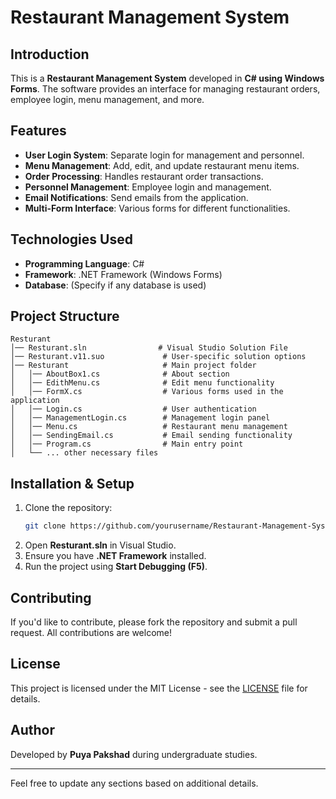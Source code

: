 # Restaurant Management System

## Introduction
This is a **Restaurant Management System** developed in **C# using Windows Forms**. The software provides an interface for managing restaurant orders, employee login, menu management, and more.

## Features
- **User Login System**: Separate login for management and personnel.
- **Menu Management**: Add, edit, and update restaurant menu items.
- **Order Processing**: Handles restaurant order transactions.
- **Personnel Management**: Employee login and management.
- **Email Notifications**: Send emails from the application.
- **Multi-Form Interface**: Various forms for different functionalities.

## Technologies Used
- **Programming Language**: C#
- **Framework**: .NET Framework (Windows Forms)
- **Database**: (Specify if any database is used)

## Project Structure
```
Resturant
│── Resturant.sln                # Visual Studio Solution File
│── Resturant.v11.suo             # User-specific solution options
│── Resturant                     # Main project folder
│   │── AboutBox1.cs              # About section
│   │── EdithMenu.cs              # Edit menu functionality
│   │── FormX.cs                  # Various forms used in the application
│   │── Login.cs                  # User authentication
│   │── ManagementLogin.cs        # Management login panel
│   │── Menu.cs                   # Restaurant menu management
│   │── SendingEmail.cs           # Email sending functionality
│   │── Program.cs                # Main entry point
│   └── ... other necessary files
```

## Installation & Setup
1. Clone the repository:
   ```bash
   git clone https://github.com/yourusername/Restaurant-Management-System.git
   ```
2. Open **Resturant.sln** in Visual Studio.
3. Ensure you have **.NET Framework** installed.
4. Run the project using **Start Debugging (F5)**.

## Contributing
If you'd like to contribute, please fork the repository and submit a pull request. All contributions are welcome!

## License
This project is licensed under the MIT License - see the [LICENSE](LICENSE) file for details.

## Author
Developed by **Puya Pakshad** during undergraduate studies.

---
Feel free to update any sections based on additional details.
